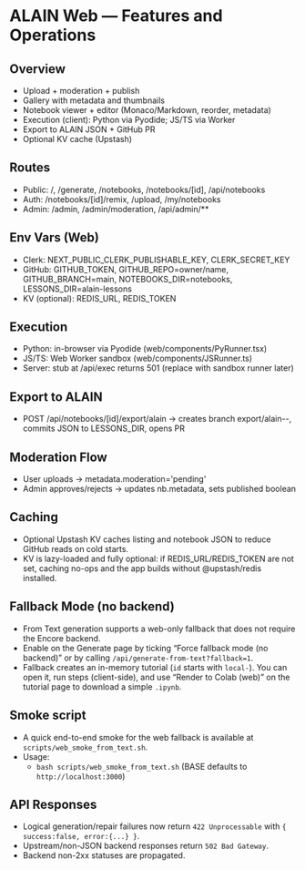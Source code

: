 # ALAIN Web — Features and Operations

## Overview
- Upload + moderation + publish
- Gallery with metadata and thumbnails
- Notebook viewer + editor (Monaco/Markdown, reorder, metadata)
- Execution (client): Python via Pyodide; JS/TS via Worker
- Export to ALAIN JSON + GitHub PR
- Optional KV cache (Upstash)

## Routes
- Public: /, /generate, /notebooks, /notebooks/[id], /api/notebooks
- Auth: /notebooks/[id]/remix, /upload, /my/notebooks
- Admin: /admin, /admin/moderation, /api/admin/**

## Env Vars (Web)
- Clerk: NEXT_PUBLIC_CLERK_PUBLISHABLE_KEY, CLERK_SECRET_KEY
- GitHub: GITHUB_TOKEN, GITHUB_REPO=owner/name, GITHUB_BRANCH=main, NOTEBOOKS_DIR=notebooks, LESSONS_DIR=alain-lessons
- KV (optional): REDIS_URL, REDIS_TOKEN

## Execution
- Python: in-browser via Pyodide (web/components/PyRunner.tsx)
- JS/TS: Web Worker sandbox (web/components/JSRunner.ts)
- Server: stub at /api/exec returns 501 (replace with sandbox runner later)

## Export to ALAIN
- POST /api/notebooks/[id]/export/alain → creates branch export/alain-<id>-<ts>, commits JSON to LESSONS_DIR, opens PR

## Moderation Flow
- User uploads → metadata.moderation='pending'
- Admin approves/rejects → updates nb.metadata, sets published boolean

## Caching
- Optional Upstash KV caches listing and notebook JSON to reduce GitHub reads on cold starts.
- KV is lazy-loaded and fully optional: if REDIS_URL/REDIS_TOKEN are not set, caching no-ops and the app builds without @upstash/redis installed.

## Fallback Mode (no backend)
- From Text generation supports a web-only fallback that does not require the Encore backend.
- Enable on the Generate page by ticking “Force fallback mode (no backend)” or by calling `/api/generate-from-text?fallback=1`.
- Fallback creates an in-memory tutorial (`id` starts with `local-`). You can open it, run steps (client-side), and use “Render to Colab (web)” on the tutorial page to download a simple `.ipynb`.

## Smoke script
- A quick end-to-end smoke for the web fallback is available at `scripts/web_smoke_from_text.sh`.
- Usage:
  - `bash scripts/web_smoke_from_text.sh` (BASE defaults to `http://localhost:3000`)

## API Responses
- Logical generation/repair failures now return `422 Unprocessable` with `{ success:false, error:{...} }`.
- Upstream/non-JSON backend responses return `502 Bad Gateway`.
- Backend non-2xx statuses are propagated.
